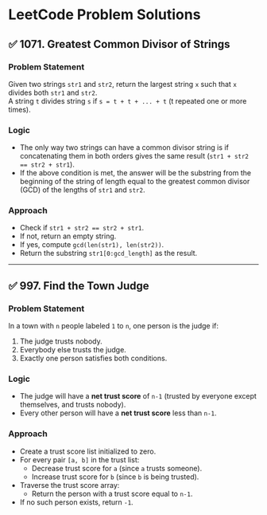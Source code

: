 # LeetCode Problem Solutions

## ✅ 1071. Greatest Common Divisor of Strings

### Problem Statement
Given two strings `str1` and `str2`, return the largest string `x` such that `x` divides both `str1` and `str2`.  
A string `t` divides string `s` if `s = t + t + ... + t` (t repeated one or more times).

### Logic
- The only way two strings can have a common divisor string is if concatenating them in both orders gives the same result (`str1 + str2 == str2 + str1`).
- If the above condition is met, the answer will be the substring from the beginning of the string of length equal to the greatest common divisor (GCD) of the lengths of `str1` and `str2`.

### Approach
- Check if `str1 + str2 == str2 + str1`.
- If not, return an empty string.
- If yes, compute `gcd(len(str1), len(str2))`.
- Return the substring `str1[0:gcd_length]` as the result.


---

## ✅ 997. Find the Town Judge

### Problem Statement
In a town with `n` people labeled `1` to `n`, one person is the judge if:
1. The judge trusts nobody.
2. Everybody else trusts the judge.
3. Exactly one person satisfies both conditions.

### Logic
- The judge will have a **net trust score** of `n-1` (trusted by everyone except themselves, and trusts nobody).
- Every other person will have a **net trust score** less than `n-1`.

### Approach
- Create a trust score list initialized to zero.
- For every pair `[a, b]` in the trust list:
  - Decrease trust score for `a` (since `a` trusts someone).
  - Increase trust score for `b` (since `b` is being trusted).
- Traverse the trust score array:
  - Return the person with a trust score equal to `n-1`.
- If no such person exists, return `-1`.

